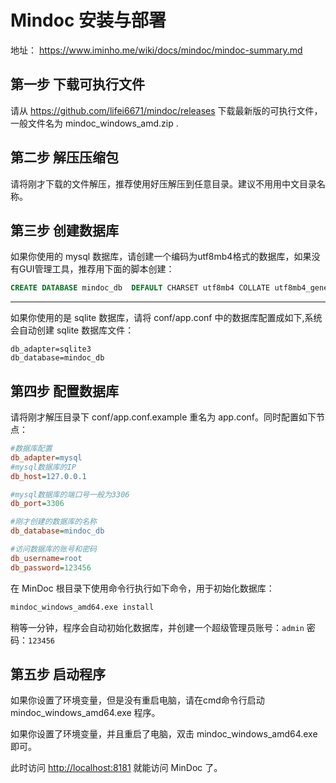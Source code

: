 # Mindoc 安装与部署

地址： https://www.iminho.me/wiki/docs/mindoc/mindoc-summary.md

## 第一步 下载可执行文件

请从 <https://github.com/lifei6671/mindoc/releases> 下载最新版的可执行文件，一般文件名为 mindoc_windows_amd.zip .

## 第二步 解压压缩包

请将刚才下载的文件解压，推荐使用好压解压到任意目录。建议不用用中文目录名称。

## 第三步 创建数据库

如果你使用的 mysql 数据库，请创建一个编码为utf8mb4格式的数据库，如果没有GUI管理工具，推荐用下面的脚本创建：

```sql
CREATE DATABASE mindoc_db  DEFAULT CHARSET utf8mb4 COLLATE utf8mb4_general_ci;
```

------

如果你使用的是 sqlite 数据库，请将 conf/app.conf 中的数据库配置成如下,系统会自动创建 sqlite 数据库文件：

```
db_adapter=sqlite3
db_database=mindoc_db
```

## 第四步 配置数据库

请将刚才解压目录下 conf/app.conf.example 重名为 app.conf。同时配置如下节点：

```ini
#数据库配置
db_adapter=mysql
#mysql数据库的IP
db_host=127.0.0.1

#mysql数据库的端口号一般为3306
db_port=3306

#刚才创建的数据库的名称
db_database=mindoc_db

#访问数据库的账号和密码
db_username=root
db_password=123456
```

在 MinDoc 根目录下使用命令行执行如下命令，用于初始化数据库：

```bash
mindoc_windows_amd64.exe install
```

稍等一分钟，程序会自动初始化数据库，并创建一个超级管理员账号：`admin` 密码：`123456`

## 第五步 启动程序

如果你设置了环境变量，但是没有重启电脑，请在cmd命令行启动 mindoc_windows_amd64.exe 程序。

如果你设置了环境变量，并且重启了电脑，双击 mindoc_windows_amd64.exe 即可。

此时访问 [http://localhost:8181](http://localhost:8181/) 就能访问 MinDoc 了。





